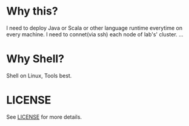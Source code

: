 # Why this?
I need to deploy Java or Scala or other language runtime everytime on every machine.
I need to connet(via ssh) each node of lab's' cluster.
...


# Why Shell?
Shell on Linux, Tools best.


# LICENSE
See [LICENSE](LICENSE) for more details.
